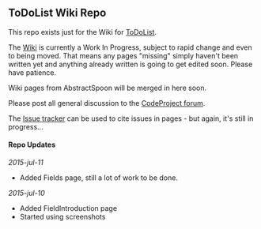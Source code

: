 ## ToDoList Wiki Repo
 
This repo exists just for the Wiki for [ToDoList](http://www.codeproject.com/Articles/5371/ToDoList).

The [Wiki](../..//wiki) is currently a Work In Progress, subject to rapid change and even to being moved.
That means any pages "missing" simply haven't been written yet and anything already written is going to get edited soon. Please have patience.

Wiki pages from AbstractSpoon will be merged in here soon.

Please post all general discussion to the [CodeProject forum](http://www.codeproject.com/Articles/5371/WebControls/#_comments).

The [Issue tracker](../../issues) can be used to cite issues in pages - but again, it's still in progress...

#### Repo Updates

*2015-jul-11*
- Added Fields page, still a lot of work to be done.

*2015-jul-10*
- Added FieldIntroduction page
- Started using screenshots
